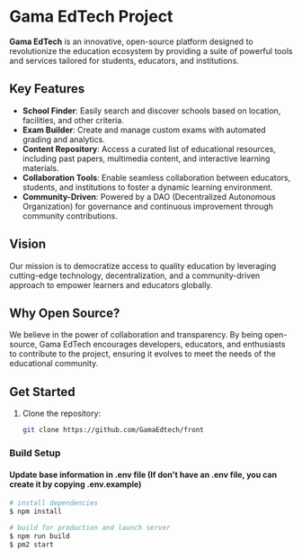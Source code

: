 # Gama EdTech Project  

**Gama EdTech** is an innovative, open-source platform designed to revolutionize the education ecosystem by providing a suite of powerful tools and services tailored for students, educators, and institutions.  

## Key Features  
- **School Finder**: Easily search and discover schools based on location, facilities, and other criteria.  
- **Exam Builder**: Create and manage custom exams with automated grading and analytics.  
- **Content Repository**: Access a curated list of educational resources, including past papers, multimedia content, and interactive learning materials.  
- **Collaboration Tools**: Enable seamless collaboration between educators, students, and institutions to foster a dynamic learning environment.  
- **Community-Driven**: Powered by a DAO (Decentralized Autonomous Organization) for governance and continuous improvement through community contributions.  

## Vision  
Our mission is to democratize access to quality education by leveraging cutting-edge technology, decentralization, and a community-driven approach to empower learners and educators globally.  

## Why Open Source?  
We believe in the power of collaboration and transparency. By being open-source, Gama EdTech encourages developers, educators, and enthusiasts to contribute to the project, ensuring it evolves to meet the needs of the educational community.  

## Get Started  
1. Clone the repository:  
   ```bash
   git clone https://github.com/GamaEdtech/front

### Build Setup
#### Update base information in .env file (If don't have an .env file, you can create it by copying .env.example) 

```bash
# install dependencies
$ npm install

# build for production and launch server
$ npm run build
$ pm2 start

```

